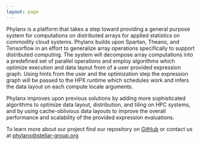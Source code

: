 ```yaml
---
layout: page
---
```

Phylanx is a platform that takes a step toward providing a general purpose system for computations on distributed arrays for applied statistics on commodity cloud systems. Phylanx builds upon Spartan, Theano, and Tensorflow in an effort to generalize array operations specifically to support distributed computing. The system will decompose array computations into a predefined set of parallel operations and employ algorithms which optimize execution and data layout from of a user provided expression graph. Using hints from the user and the optimization step the expression graph will be passed to the HPX runtime which schedules work and infers the data layout on each compute locale arguments.

Phylanx improves upon previous solutions by adding more sophisticated algorithms to optimize data layout, distribution, and tiling on HPC systems, and by using cache-oblivious data layouts to improve the overall performance and scalability of the provided expression evaluations.

To learn more about our project find our repository on [GitHub](https://github.com/STEllAR-GROUP/phylanx) or contact us at [phylanx@stellar-group.org](mailto:phylanx@stellar-group.org)
